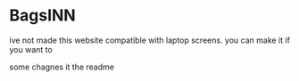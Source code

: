 # BagsINN

ive not made this website compatible with laptop screens.
you can make it if you want to

some chagnes it the readme